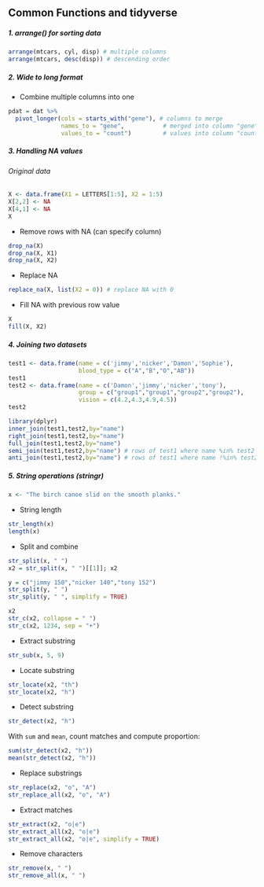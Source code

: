 ## Common Functions and tidyverse

##### 1. arrange() for sorting data

```r
arrange(mtcars, cyl, disp) # multiple columns
arrange(mtcars, desc(disp)) # descending order
```

##### 2. Wide to long format

* Combine multiple columns into one

```r
pdat = dat %>% 
  pivot_longer(cols = starts_with("gene"), # columns to merge
               names_to = "gene",           # merged into column "gene"
               values_to = "count")         # values into column "count"
```

##### 3. Handling NA values

###### Original data

```r
X <- data.frame(X1 = LETTERS[1:5], X2 = 1:5)
X[2,2] <- NA
X[4,1] <- NA
X
```

* Remove rows with NA (can specify column)

```r
drop_na(X)
drop_na(X, X1)
drop_na(X, X2)
```

* Replace NA

```r
replace_na(X, list(X2 = 0)) # replace NA with 0
```

* Fill NA with previous row value

```r
X
fill(X, X2)
```

##### 4. Joining two datasets

```r
test1 <- data.frame(name = c('jimmy','nicker','Damon','Sophie'), 
                    blood_type = c("A","B","O","AB"))
test1
test2 <- data.frame(name = c('Damon','jimmy','nicker','tony'),
                    group = c("group1","group1","group2","group2"),
                    vision = c(4.2,4.3,4.9,4.5))
test2
```

```r
library(dplyr)
inner_join(test1,test2,by="name")
right_join(test1,test2,by="name")
full_join(test1,test2,by="name")
semi_join(test1,test2,by="name") # rows of test1 where name %in% test2
anti_join(test1,test2,by="name") # rows of test1 where name !%in% test2
```

##### 5. String operations (stringr)

```r
x <- "The birch canoe slid on the smooth planks."
```

* String length

```r
str_length(x)
length(x)
```

* Split and combine

```r
str_split(x, " ")
x2 = str_split(x, " ")[[1]]; x2

y = c("jimmy 150","nicker 140","tony 152")
str_split(y, " ")
str_split(y, " ", simplify = TRUE)

x2
str_c(x2, collapse = " ")
str_c(x2, 1234, sep = "+")
```

* Extract substring

```r
str_sub(x, 5, 9)
```

* Locate substring

```r
str_locate(x2, "th")
str_locate(x2, "h")
```

* Detect substring

```r
str_detect(x2, "h")
```

With `sum` and `mean`, count matches and compute proportion:

```r
sum(str_detect(x2, "h"))
mean(str_detect(x2, "h"))
```

* Replace substrings

```r
str_replace(x2, "o", "A")
str_replace_all(x2, "o", "A")
```

* Extract matches

```r
str_extract(x2, "o|e")
str_extract_all(x2, "o|e")
str_extract_all(x2, "o|e", simplify = TRUE)
```

* Remove characters

```r
str_remove(x, " ")
str_remove_all(x, " ")
```
